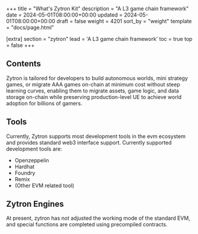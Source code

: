 +++
title = "What's Zytron Kit"
description = "A L3 game chain framework"
date = 2024-05-01T08:00:00+00:00
updated = 2024-05-01T08:00:00+00:00
draft = false
weight = 4201
sort_by = "weight"
template = "docs/page.html"

[extra]
section = "zytron"
lead = 'A L3 game chain framework'
toc = true
top = false
+++

## Contents
Zytron is tailored for developers to build autonomous worlds, mini strategy games, or migrate AAA games on-chain at minimum cost without steep learning curves, enabling them to migrate assets, game logic, and data storage on-chain while preserving production-level UE to achieve world adoption for billions of gamers.

## Tools

Currently, Zytron supports most development tools in the evm ecosystem and provides standard web3 interface support. 
Currently supported development tools are:

- Openzeppelin
- Hardhat
- Foundry
- Remix
- (Other EVM related tool)

## Zytron Engines

At present, zytron has not adjusted the working mode of the standard EVM, and special functions are completed using precompiled contracts.
